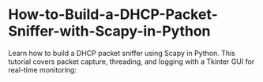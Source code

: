 # How-to-Build-a-DHCP-Packet-Sniffer-with-Scapy-in-Python
Learn how to build a DHCP packet sniffer using Scapy in Python. This tutorial covers packet capture, threading, and logging with a Tkinter GUI for real-time monitoring:
